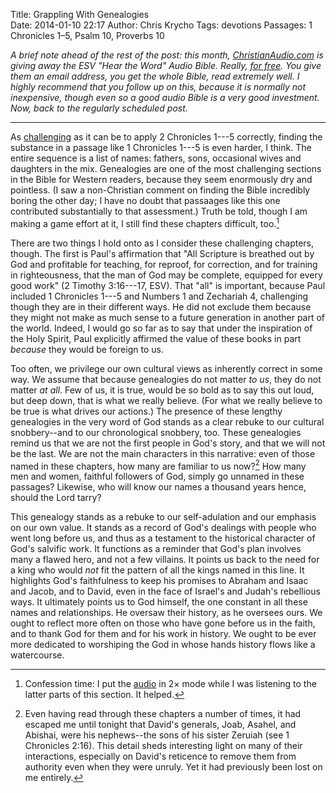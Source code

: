 Title: Grappling With Genealogies	
Date: 2014-01-10 22:17
Author: Chris Krycho
Tags: devotions
Passages: 1 Chronicles 1–5, Psalm 10, Proverbs 10
<!--Template: devotions-->

<i class="editorial">A brief note ahead of the rest of the post: this month, [ChristianAudio.com](http://christianaudio.com) is giving away the ESV "Hear the Word" Audio Bible. Really, [for free][audio Bible]. You give them an email address, you get the whole Bible, read *extremely* well. I highly recommend that you follow up on this, because it is normally not inexpensive, though even so a good audio Bible is a very good investment. Now, back to the regularly scheduled post.</i>

---

As [challenging](/2014/temple-for-god/) as it can be to apply 2 Chronicles 1---5 correctly, finding the substance in a passage like 1 Chronicles 1---5 is even harder, I think. The entire sequence is a list of names: fathers, sons, occasional wives and daughters in the mix. Genealogies are one of the most challenging sections in the Bible for Western readers, because they seem enormously dry and pointless. (I saw a non-Christian comment on finding the Bible incredibly boring the other day; I have no doubt that passaages like this one contributed substantially to that assessment.) Truth be told, though I am making a game effort at it, I still find these chapters difficult, too.[^sped-up]

There are two things I hold onto as I consider these challenging chapters, though. The first is Paul's affirmation that "All Scripture is breathed out by God and profitable for teaching, for reproof, for correction, and for training in righteousness, that the man of God may be complete, equipped for every good work" (2 Timothy 3:16---17, ESV). That "all" is important, because Paul included 1 Chronicles 1---5 and Numbers 1 and Zechariah 4, challenging though they are in their different ways. He did not exclude them because they might not make as much sense to a future generation in another part of the world. Indeed, I would go so far as to say that under the inspiration of the Holy Spirit, Paul explicitly affirmed the value of these books in part *because* they would be foreign to us.

Too often, we privilege our own cultural views as inherently correct in some way. We assume that because genealogies do not matter *to us*, they do not matter *at all*. Few of us, it is true, would be so bold as to say this out loud, but deep down, that is what we really believe. (For what we really believe to be true is what drives our actions.) The presence of these lengthy genealogies in the very word of God stands as a clear rebuke to our cultural snobbery--and to our chronological snobbery, too. These genealogies remind us that we are not the first people in God's story, and that we will not be the last. We are not the main characters in this narrative: even of those named in these chapters, how many are familiar to us now?[^learned] How many men and women, faithful followers of God, simply go unnamed in these passages? Likewise, who will know our names a thousand years hence, should the Lord tarry?

This genealogy stands as a rebuke to our self-adulation and our emphasis on our own value. It stands as a record of God's dealings with people who went long before us, and thus as a testament to the historical character of God's salvific work. It functions as a reminder that God's plan involves many a flawed hero, and not a few villains. It points us back to the need for a king who would *not* fit the pattern of all the kings named in this line. It highlights God's faithfulness to keep his promises to Abraham and Isaac and Jacob, and to David, even in the face of Israel's and Judah's rebellious ways. It ultimately points us to God himself, the one constant in all these names and relationships. He oversaw their history, as he oversees ours. We ought to reflect more often on those who have gone before us in the faith, and to thank God for them and for his work in history. We ought to be ever more dedicated to worshiping the God in whose hands history flows like a watercourse.

[^sped-up]: Confession time: I put the [audio][audio Bible] in 2&times; mode while I was listening to the latter parts of this section. It helped.

[^learned]: Even having read through these chapters a number of times, it had escaped me until tonight that David's generals, Joab, Asahel, and Abishai, were his nephews--the sons of his sister Zeruiah (see 1 Chronicles 2:16). This detail sheds interesting light on many of their interactions, especially on David's reticence to remove them from authority even when they were unruly. Yet it had previously been lost on me entirely.

[audio Bible]: http://christianaudio.com/free